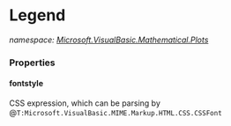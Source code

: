 ﻿# Legend
_namespace: <a href="#" onClick="load('/docs/Microsoft.VisualBasic.Mathematical.Plots/index.md')">Microsoft.VisualBasic.Mathematical.Plots</a>_






### Properties

#### fontstyle
CSS expression, which can be parsing by @``T:Microsoft.VisualBasic.MIME.Markup.HTML.CSS.CSSFont``
